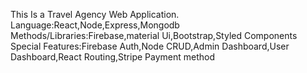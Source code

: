 This Is a Travel Agency Web Application.
Language:React,Node,Express,Mongodb
Methods/Libraries:Firebase,material Ui,Bootstrap,Styled Components
Special Features:Firebase Auth,Node CRUD,Admin Dashboard,User Dashboard,React Routing,Stripe Payment method

